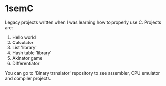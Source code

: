 # 1semC
Legacy projects written when I was learning how to properly use C.
  Projects are:
  1) Hello world
  2) Calculator
  3) List 'library'
  4) Hash table 'library'
  5) Akinator game
  6) Differentiator
 
You can go to 'Binary translator' repository to see assembler, CPU emulator and compiler projects.
